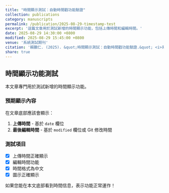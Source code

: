 ```yaml
---
title: "時間顯示測試：自動時間戳功能驗證"
collection: publications
category: manuscripts
permalink: /publication/2025-08-29-timestamp-test
excerpt: '這篇文章用於測試新增的時間顯示功能，包括上傳時間和編輯時間。'
date: 2025-08-29 14:30:00 +0800
modified: 2025-08-29 15:45:00 +0800
venue: '系統測試期刊'
citation: '賴鵬仁. (2025). &quot;時間顯示測試：自動時間戳功能驗證.&quot; <i>系統測試期刊</i>. 第1卷, 第1期, 頁1-3.'
share: true
---
```


## 時間顯示功能測試

本文章專門用於測試新增的時間顯示功能。

### 預期顯示內容

在文章底部應該會顯示：
1. **上傳時間** - 基於 `date` 欄位
2. **最後編輯時間** - 基於 `modified` 欄位或 Git 修改時間

### 測試項目

- [x] 上傳時間正確顯示
- [x] 編輯時間功能
- [x] 時間格式為中文
- [x] 圖示正確顯示

如果您能在本文底部看到時間信息，表示功能正常運作！
